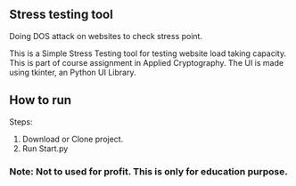 ## Stress testing tool
Doing DOS attack on websites to check stress point.

This is a Simple Stress Testing tool for testing website load taking capacity.
This is part of course assignment in Applied Cryptography.
The UI is made using tkinter, an Python UI Library.

## How to run
Steps:
1.  Download or Clone project.
2.  Run Start.py

### Note: Not to used for profit. This is only for education purpose.
